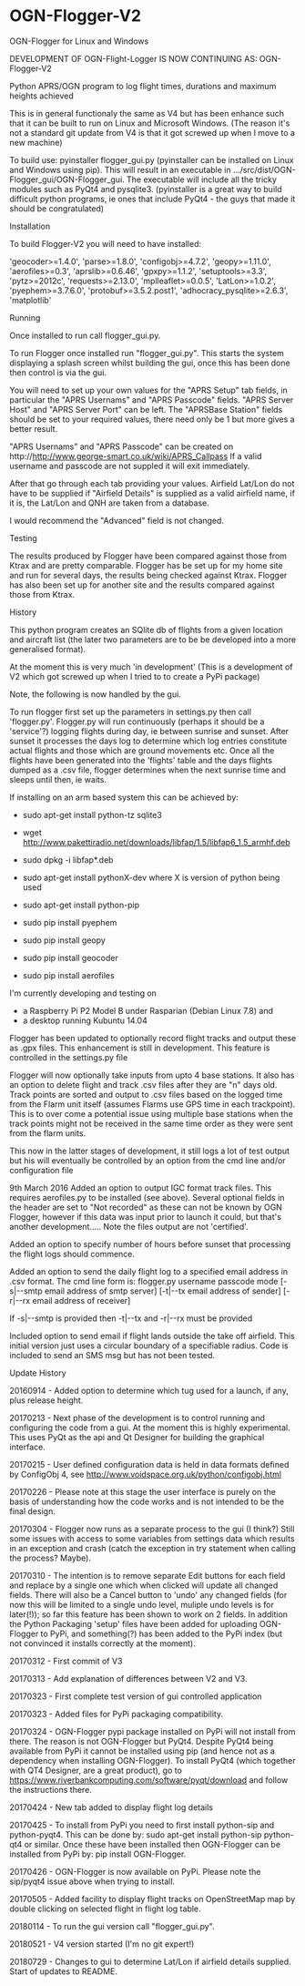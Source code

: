# OGN-Flogger-V2
OGN-Flogger for Linux and Windows

DEVELOPMENT OF OGN-Flight-Logger IS NOW CONTINUING AS: OGN-Flogger-V2

Python APRS/OGN program to log flight times, durations and maximum heights achieved

This is in general functionaly the same as V4 but has been enhance such that it can be built to run on Linux and Microsoft Windows.  (The reason it's not a standard git update from V4 is that it got screwed up when I move to a new machine)

To build use: pyinstaller flogger_gui.py (pyinstaller can be installed on Linux and Windows using pip).  This will result in an executable in .../src/dist/OGN-Flogger_gui/OGN-Flogger_gui.  The executable will include all the tricky modules such as PyQt4 and pysqlite3. (pyinstaller is a great way to build difficult python programs, ie ones that include PyQt4 - the guys that made it should be congratulated)

Installation

To build Flogger-V2 you will need to have installed:

'geocoder>=1.4.0',
'parse>=1.8.0',
'configobj>=4.7.2',
'geopy>=1.11.0',
'aerofiles>=0.3',
'aprslib>=0.6.46',
'gpxpy>=1.1.2',
'setuptools>=3.3',
'pytz>=2012c',
'requests>=2.13.0',
'mplleaflet>=0.0.5',
'LatLon>=1.0.2',
'pyephem>=3.7.6.0',
'protobuf>=3.5.2.post1',
'adhocracy_pysqlite>=2.6.3',
'matplotlib'

Running

Once installed to run call flogger_gui.py.

To run Flogger once installed run "flogger_gui.py". This starts the system displaying a splash screen whilst building the gui, once this has been done then control is via the gui.

You will need to set up your own values for the "APRS Setup" tab fields, in particular the "APRS Usernams" and "APRS Passcode" fields. "APRS Server Host" and "APRS Server Port" can be left. The "APRSBase Station" fields should be set to your required values, there need only be 1 but more gives a better result.

"APRS Usernams" and "APRS Passcode" can be created on http://http://www.george-smart.co.uk/wiki/APRS_Callpass
If a valid username and passcode are not suppled it will exit immediately.

After that go through each tab providing your values. Airfield Lat/Lon do not have to be supplied if "Airfield Details" is supplied as a valid airfield name, if it is, the Lat/Lon and QNH are taken from a database.

I would recommend the "Advanced" field is not changed.

Testing

The results produced by Flogger have been compared against those from Ktrax and are  pretty comparable.  Flogger has be set up for my home site and run for several days, the results being checked against Ktrax.  Flogger has also been set up for another site and the results compared against those from Ktrax.


History

This python program creates an SQlite db of flights from a given location and aircraft list 
(the later two parameters are to be be developed into a more generalised format).

At the moment this is very much 'in development'
(This is a development of V2 which got screwed up when I tried to to create a PyPi package)

Note, the following is now handled by the gui.
 
To run flogger first set up the parameters in settings.py then call 'flogger.py'.  Flogger.py will
run continuously (perhaps it should be a 'service'?) logging flights during day, ie between sunrise
and sunset. After sunset it processes the days log to determine which log entries constitute actual flights
and those which are ground movements etc. Once all the flights have been generated into the 'flights' table and
the days flights dumped as a .csv file, flogger determines when the next sunrise time and sleeps until then, ie waits.

If installing on an arm based system this can be achieved by:

- sudo apt-get install python-tz sqlite3
- wget http://www.pakettiradio.net/downloads/libfap/1.5/libfap6_1.5_armhf.deb
- sudo dpkg -i libfap*.deb

- sudo apt-get install pythonX-dev where X is version of python being used
- sudo apt-get install python-pip
- sudo pip install pyephem 
- sudo pip install geopy
- sudo pip install geocoder
- sudo pip install aerofiles

I'm currently developing and testing on
- a Raspberry Pi P2 Model B under Rasparian (Debian Linux 7.8) and 
- a desktop running Kubuntu 14.04 

Flogger has been updated to optionally record flight tracks and output these as .gpx files.
This enhancement is still in development.  This feature is controlled in the settings.py file

Flogger will now optionally take inputs from upto 4 base stations.  It also has an option to delete flight and track .csv files after
they are "n" days old.  Track points are sorted and output to .csv files based on the logged time from the Flarm unit itself (assumes Flarms
use GPS time in each trackpoint).  This is to over come a potential issue using multiple base stations when the track points might not be received in the same
time order as they were sent from the flarm units.

This now in the latter stages of development, it still logs a lot of test output but his will eventually be controlled by an option
from the cmd line and/or configuration file

9th March 2016 
Added an option to output IGC format track files. This requires aerofiles.py to be installed (see above).  Several optional fields in the 
header are set to "Not recorded" as these can not be known by OGN Flogger, however if this data was input prior to launch it could, but
that's another development..... Note the files output are not 'certified'.

Added an option to specify number of hours before sunset that processing the flight logs should commence.

Added an option to send the daily flight log to a specified email address in .csv format.
The cmd line form is:
flogger.py username passcode mode [-s|--smtp email address of smtp server] [-t|--tx email address of sender] [-r|--rx email address of receiver]

If -s|--smtp is provided then -t|--tx and -r|--rx must be provided

Included option to send email if flight lands outside the take off airfield.  This initial version just uses a circular boundary of a specifiable radius.  Code is included to 
send an SMS msg but has not been tested.

Update History

20160914 - Added option to determine which tug used for a launch, if any, plus release height.

20170213 - Next phase of the development is to control running and configuring the code from a gui. At the moment
			this is highly experimental. This uses PyQt as the api and Qt Designer for building the graphical interface. 
			
20170215 - User defined configuration data is held in data formats defined by ConfigObj 4, 
			see http://www.voidspace.org.uk/python/configobj.html
			
20170226 - Please note at this stage the user interface is purely on the basis of understanding how the code works and is not intended to be the final design.

20170304 - Flogger now runs as a separate process to the gui (I think?) Still some issues with access to some variables from settings data which results in an exception and crash (catch the exception in try statement when calling the process? Maybe).

20170310 - The intention is to remove separate Edit buttons for each field and replace by a single one which when clicked will update all changed fields. There will also be a Cancel button to 'undo' any changed fields (for now this will be limited to a single undo level, muliple undo levels is for later(!)); so far this feature has been shown to work on 2 fields. In addition the Python Packaging 'setup' files have been added for uploading OGN-Flogger to PyPi, and something(?) has been added to the PyPi index (but not convinced it installs correctly at the moment).

20170312 - First commit of V3

20170313 - Add explanation of differences between V2 and V3.

20170323 - First complete test version of gui controlled application

20170323 - Added files for PyPi packaging compatibility.

20170324 - OGN-Flogger pypi package installed on PyPi will not install from there. The reason is not OGN-Flogger but PyQt4.  Despite PyQt4 being available from PyPi it cannot be installed using pip (and hence not as a dependency when installing OGN-Flogger).  To install PyQt4 (which together with QT4 Designer, are a great product), go to https://www.riverbankcomputing.com/software/pyqt/download and follow the instructions there.

20170424 - New tab added to display flight log details

20170425 - To install from PyPi you need to first install python-sip and python-pyqt4. This can be done by: sudo apt-get install python-sip python-qt4 or similar. Once these have been installed then OGN-Flogger can be installed from PyPi by: pip install OGN-Flogger.

20170426 - OGN-Flogger is now available on PyPi. Please note the sip/pyqt4 issue above when trying to install.

20170505 - Added facility to display flight tracks on OpenStreetMap map by double clicking on selected flight in flight log table.

20180114 - To run the gui version call "flogger_gui.py".

20180521 - V4 version started (I'm no git expert!)

20180729 - Changes to gui to determine Lat/Lon if airfield details supplied. Start of updates to README.



